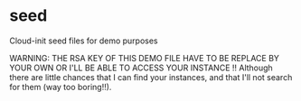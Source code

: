 # seed
Cloud-init seed files for demo purposes

WARNING: THE RSA KEY OF THIS DEMO FILE HAVE TO BE REPLACE BY YOUR OWN OR I'LL BE ABLE TO ACCESS YOUR INSTANCE !!
Although there are little chances that I can find your instances, and that I'll not search for them (way too boring!!).
